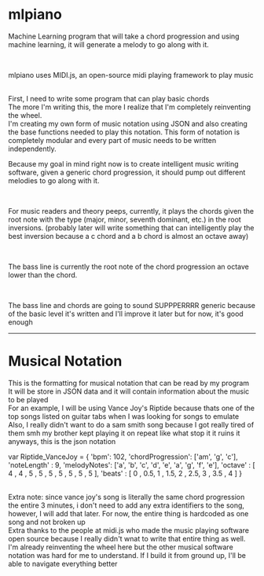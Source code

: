 # mlpiano

Machine Learning program that will take a chord progression and using machine learning, it will generate a melody to go along with it.

<br>

mlpiano uses MIDI.js, an open-source midi playing framework to play music

<br>
First, I need to write some program that can play basic chords
<br>
The more I'm writing this, the more I realize that I'm completely reinventing the wheel.
<br>
I'm creating my own form of music notation using JSON and also creating the base functions needed to play this notation. This form of notation is completely modular and every part of music needs to be written independently. 

<br>

Because my goal in mind right now is to create intelligent music writing software, given a generic chord progression, it should pump out different melodies to go along with it. 

<br>

For music readers and theory peeps, currently, it plays the chords given the root note with the type (major, minor, seventh dominant, etc.) in the root inversions. (probably later will write something that can intelligently play the best inversion because a c chord and a b chord is almost an octave away)

<br>

The bass line is currently the root note of the chord progression an octave lower than the chord.

<br>

The bass line and chords are going to sound SUPPPERRRR generic because of the basic level it's written and I'll improve it later but for now, it's good enough

----

# Musical Notation

This is the formatting for musical notation that can be read by my program
<br>
It will be store in JSON data and it will contain information about the music to be played
<br>
For an example, I will be using Vance Joy's Riptide because thats one of the top songs listed on guitar tabs when I was looking for songs to emulate
<br>
Also, I really didn't want to do a sam smith song because I got really tired of them
smh my brother kept playing it on repeat like what stop it it ruins it
<br>
anyways, this is the json notation
<br>
>
var Riptide_VanceJoy = {
    'bpm': 102,
    'chordProgression': ['am', 'g', 'c'],
    'noteLength' : 9,
    'melodyNotes': ['a', 'b', 'c', 'd', 'e', 'a', 'g', 'f', 'e'],
    'octave'     : [ 4 ,  4 ,  5 ,  5 ,  5 ,  5 ,  5 ,  5  , 5 ],
    'beats'      : [ 0 , 0.5, 1  , 1.5,  2 , 2.5,  3 , 3.5 , 4 ]
}

<br>
Extra note: since vance joy's song is literally the same chord progression the entire 3 minutes, i don't need to add any extra identifiers to the song, however, I will add that later. For now, the entire thing is hardcoded as one song and not broken up
<br>
Extra thanks to the people at midi.js who made the music playing software open source because I really didn't wnat to write that entire thing as well. I'm already reinventing the wheel here but the other musical software notation was hard for me to understand. If I build it from ground up, I'll be able to navigate everything better
